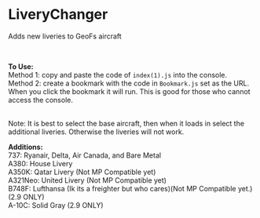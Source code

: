 # LiveryChanger
Adds new liveries to GeoFs aircraft <br>

<br>

**To Use:**<br>
Method 1: copy and paste the code of `index(1).js` into the console.<br>
Method 2: create a bookmark with the code in `Bookmark.js` set as the URL. When you click the bookmark it will run. This is good for those who cannot access the console.<br>
<br>

Note: It is best to select the base aircraft, then when it loads in select the additional liveries. Otherwise the liveries will not work.

**Additions:**<br>
737: Ryanair, Delta, Air Canada, and Bare Metal<br>
A380: House Livery<br>
A350K: Qatar Livery (Not MP Compatible yet)<br>
A321Neo: United Livery (Not MP Compatible yet)<br>
B748F: Lufthansa (Ik its a freighter but who cares)(Not MP Compatible yet.)(2.9 ONLY)<br>
A-10C: Solid Gray (2.9 ONLY)<br>

